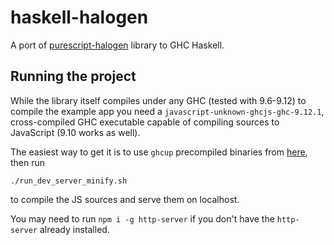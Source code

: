 # haskell-halogen

A port of [purescript-halogen](https://github.com/purescript-halogen/purescript-halogen/) library to GHC Haskell.

## Running the project

While the library itself compiles under any GHC (tested with 9.6-9.12) to compile the example app you need a `javascript-unknown-ghcjs-ghc-9.12.1`, cross-compiled GHC executable capable of compiling sources to JavaScript (9.10 works as well).

The easiest way to get it is to use `ghcup` precompiled binaries from [here](https://www.haskell.org/ghcup/guide/#cross-support), then run

```
./run_dev_server_minify.sh
```

to compile the JS sources and serve them on localhost. 

You may need to run `npm i -g http-server` if you don't have the `http-server` already installed.
